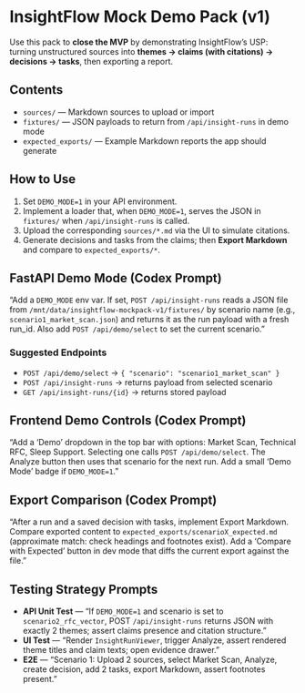 
# InsightFlow Mock Demo Pack (v1)

Use this pack to **close the MVP** by demonstrating InsightFlow’s USP: turning unstructured sources into **themes → claims (with citations) → decisions → tasks**, then exporting a report.

## Contents
- `sources/` — Markdown sources to upload or import
- `fixtures/` — JSON payloads to return from `/api/insight-runs` in demo mode
- `expected_exports/` — Example Markdown reports the app should generate

## How to Use
1. Set `DEMO_MODE=1` in your API environment.
2. Implement a loader that, when `DEMO_MODE=1`, serves the JSON in `fixtures/` when `/api/insight-runs` is called.
3. Upload the corresponding `sources/*.md` via the UI to simulate citations.
4. Generate decisions and tasks from the claims; then **Export Markdown** and compare to `expected_exports/*`.

## FastAPI Demo Mode (Codex Prompt)
“Add a `DEMO_MODE` env var. If set, `POST /api/insight-runs` reads a JSON file from `/mnt/data/insightflow-mockpack-v1/fixtures/` by scenario name (e.g., `scenario1_market_scan.json`) and returns it as the run payload with a fresh run_id. Also add `POST /api/demo/select` to set the current scenario.”

### Suggested Endpoints
- `POST /api/demo/select` → `{ "scenario": "scenario1_market_scan" }`
- `POST /api/insight-runs` → returns payload from selected scenario
- `GET /api/insight-runs/{id}` → returns stored payload

## Frontend Demo Controls (Codex Prompt)
“Add a ‘Demo’ dropdown in the top bar with options: Market Scan, Technical RFC, Sleep Support. Selecting one calls `POST /api/demo/select`. The Analyze button then uses that scenario for the next run. Add a small ‘Demo Mode’ badge if `DEMO_MODE=1`.”

## Export Comparison (Codex Prompt)
“After a run and a saved decision with tasks, implement Export Markdown. Compare exported content to `expected_exports/scenarioX_expected.md` (approximate match: check headings and footnotes exist). Add a ‘Compare with Expected’ button in dev mode that diffs the current export against the file.”

## Testing Strategy Prompts
- **API Unit Test** — “If `DEMO_MODE=1` and scenario is set to `scenario2_rfc_vector`, POST `/api/insight-runs` returns JSON with exactly 2 themes; assert claims presence and citation structure.”
- **UI Test** — “Render `InsightRunViewer`, trigger Analyze, assert rendered theme titles and claim texts; open evidence drawer.”
- **E2E** — “Scenario 1: Upload 2 sources, select Market Scan, Analyze, create decision, add 2 tasks, export Markdown, assert footnotes present.”
